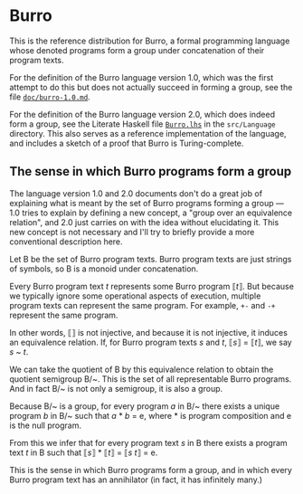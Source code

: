 Burro
=====

This is the reference distribution for Burro, a formal programming language
whose denoted programs form a group under concatenation of their program texts.

For the definition of the Burro language version 1.0, which was the
first attempt to do this but does not actually succeed in forming a group,
see the file [`doc/burro-1.0.md`](doc/burro-1.0.md).

For the definition of the Burro language version 2.0, which does indeed
form a group, see the Literate Haskell file [`Burro.lhs`](src/Language/) in the
`src/Language` directory.  This also serves as a reference implementation of
the language, and includes a sketch of a proof that Burro is Turing-complete.

The sense in which Burro programs form a group
----------------------------------------------

The language version 1.0 and 2.0 documents don't do a great job of explaining
what is meant by the set of Burro programs forming a group — 1.0 tries
to explain by defining a new concept, a "group over an equivalence relation",
and 2.0 just carries on with the idea without elucidating it.  This new
concept is not necessary and I'll try to briefly provide a more conventional
description here.

Let B be the set of Burro program texts.  Burro program texts are just
strings of symbols, so B is a monoid under concatenation.

Every Burro program text _t_ represents some Burro program ⟦_t_⟧.
But because we typically ignore some operational aspects of execution,
multiple program texts can represent the same program.  For example,
`+-` and `-+` represent the same program.

In other words, ⟦⟧ is not injective, and because it is not injective,
it induces an equivalence relation.  If, for Burro program texts _s_ and _t_,
⟦_s_⟧ = ⟦_t_⟧, we say _s_ ~ _t_.

We can take the quotient of B by this equivalence relation
to obtain the quotient semigroup B/\~.  This is the set of all representable
Burro programs.  And in fact B/\~ is not only a semigroup, it is also a group.

Because B/\~ is a group, for every program _a_ in B/\~ there exists a
unique program _b_ in B/\~ such that _a_ * _b_ = e, where * is program composition
and e is the null program.

From this we infer that for every program text _s_ in B there exists a program
text _t_ in B such that ⟦_s_⟧ * ⟦_t_⟧ = ⟦_s_ _t_⟧ = e.

This is the sense in which Burro programs form a group, and in which every
Burro program text has an annihilator (in fact, it has infinitely many.)
